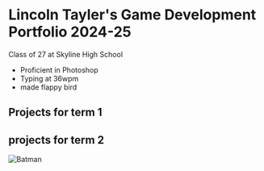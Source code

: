 # Lincoln Tayler's Game Development Portfolio 2024-25
Class of 27 at Skyline High School
* Proficient in Photoshop
* Typing at 36wpm
* made flappy bird

## Projects for term 1

## projects for term 2

![Batman](https://d26oc3sg82pgk3.cloudfront.net/files/media/edit/image/56073/article_full%401x.jpg)
